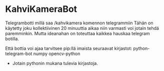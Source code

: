 # KahviKameraBot
Telegrambotti millä saa /kahvikamera komennon telegrammiin
Tähän on käytetty joku kollektiivinen 20 minuuttia aikaa niin varmasti voi jotain tehdä paremminkin.
Mutta ideanahan on toteuttaa kaikkea hauskaa telegram botilla.

Että bottia voi ajaa tarvitsee pip:llä imaista seuraavat kirjastot:
  python-telegram-bot
  numpy
  opencv-python
  
+ Jotain pythonin mukana tulevia kirjastoja.
